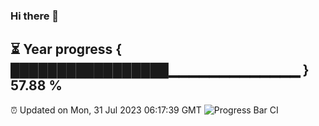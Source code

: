 ### Hi there 👋
⏳ Year progress { █████████████████▁▁▁▁▁▁▁▁▁▁▁▁▁ } 57.88 %
---
⏰ Updated on Mon, 31 Jul 2023 06:17:39 GMT
![Progress Bar CI](https://github.com/liununu/liununu/workflows/Progress%20Bar%20CI/badge.svg)
